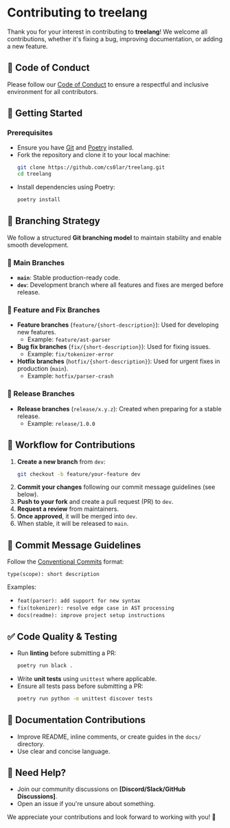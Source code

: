 # Contributing to treelang

Thank you for your interest in contributing to **treelang**! We welcome all contributions, whether it's fixing a bug, improving documentation, or adding a new feature.

## 📜 Code of Conduct

Please follow our [Code of Conduct](CODE_OF_CONDUCT.md) to ensure a respectful and inclusive environment for all contributors.

## 🚀 Getting Started

### Prerequisites

- Ensure you have [Git](https://git-scm.com/) and [Poetry](https://python-poetry.org/) installed.
- Fork the repository and clone it to your local machine:
  ```sh
  git clone https://github.com/cs0lar/treelang.git
  cd treelang
  ```
- Install dependencies using Poetry:
  ```sh
  poetry install
  ```

## 🌳 Branching Strategy

We follow a structured **Git branching model** to maintain stability and enable smooth development.

### 🔹 Main Branches

- **`main`**: Stable production-ready code.
- **`dev`**: Development branch where all features and fixes are merged before release.

### 🔹 Feature and Fix Branches

- **Feature branches** (`feature/{short-description}`): Used for developing new features.
  - Example: `feature/ast-parser`
- **Bug fix branches** (`fix/{short-description}`): Used for fixing issues.
  - Example: `fix/tokenizer-error`
- **Hotfix branches** (`hotfix/{short-description}`): Used for urgent fixes in production (`main`).
  - Example: `hotfix/parser-crash`

### 🔹 Release Branches

- **Release branches** (`release/x.y.z`): Created when preparing for a stable release.
  - Example: `release/1.0.0`

## 🔄 Workflow for Contributions

1. **Create a new branch** from `dev`:
   ```sh
   git checkout -b feature/your-feature dev
   ```
2. **Commit your changes** following our commit message guidelines (see below).
3. **Push to your fork** and create a pull request (PR) to `dev`.
4. **Request a review** from maintainers.
5. **Once approved**, it will be merged into `dev`.
6. When stable, it will be released to `main`.

## 📌 Commit Message Guidelines

Follow the [Conventional Commits](https://www.conventionalcommits.org/) format:

```
type(scope): short description
```

Examples:

- `feat(parser): add support for new syntax`
- `fix(tokenizer): resolve edge case in AST processing`
- `docs(readme): improve project setup instructions`

## ✅ Code Quality & Testing

- Run **linting** before submitting a PR:
  ```sh
  poetry run black .
  ```
- Write **unit tests** using `unittest` where applicable.
- Ensure all tests pass before submitting a PR:
  ```sh
  poetry run python -m unittest discover tests
  ```

## 📖 Documentation Contributions

- Improve README, inline comments, or create guides in the `docs/` directory.
- Use clear and concise language.

## 💬 Need Help?

- Join our community discussions on **[Discord/Slack/GitHub Discussions]**.
- Open an issue if you're unsure about something.

We appreciate your contributions and look forward to working with you! 🚀

